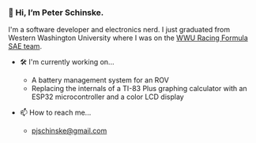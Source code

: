 ### 👋 Hi, I’m Peter Schinske.

I'm a software developer and electronics nerd. I just graduated from Western Washington University where I was on the [WWU Racing Formula SAE team](https://wwuracing.com).

- 🛠 I'm currently working on...
  * A battery management system for an ROV
  * Replacing the internals of a TI-83 Plus graphing calculator with an ESP32 microcontroller and a color LCD display

- 📫 How to reach me...
  * [pjschinske@gmail.com](mailto:pjschinske@gmail.com)

